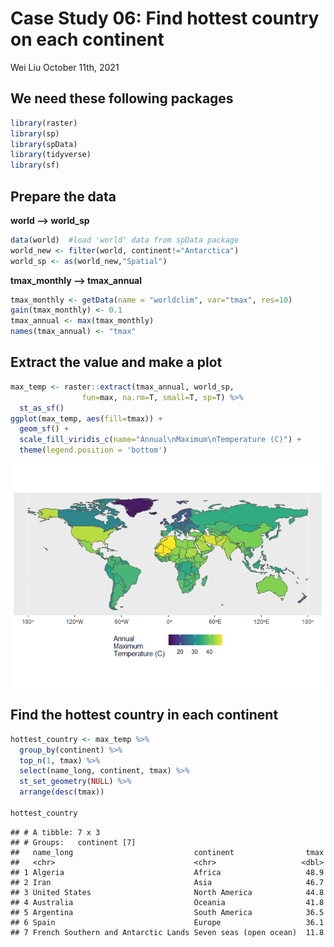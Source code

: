 Case Study 06: Find hottest country on each continent
================
Wei Liu
October 11th, 2021

## We need these following packages

``` r
library(raster)
library(sp)
library(spData)
library(tidyverse)
library(sf)
```

## Prepare the data

**world —&gt; world\_sp**

``` r
data(world)  #load 'world' data from spData package
world_new <- filter(world, continent!="Antarctica")
world_sp <- as(world_new,"Spatial")
```

**tmax\_monthly —&gt; tmax\_annual**

``` r
tmax_monthly <- getData(name = "worldclim", var="tmax", res=10)
gain(tmax_monthly) <- 0.1
tmax_annual <- max(tmax_monthly)
names(tmax_annual) <- "tmax"
```

## Extract the value and make a plot

``` r
max_temp <- raster::extract(tmax_annual, world_sp,
                fun=max, na.rm=T, small=T, sp=T) %>%
  st_as_sf()
ggplot(max_temp, aes(fill=tmax)) +
  geom_sf() +
  scale_fill_viridis_c(name="Annual\nMaximum\nTemperature (C)") +
  theme(legend.position = 'bottom')
```

<img src="case_study_06_files/figure-gfm/unnamed-chunk-4-1.png" style="display: block; margin: auto;" />

## Find the hottest country in each continent

``` r
hottest_country <- max_temp %>%
  group_by(continent) %>%
  top_n(1, tmax) %>%
  select(name_long, continent, tmax) %>%
  st_set_geometry(NULL) %>%
  arrange(desc(tmax))

hottest_country
```

    ## # A tibble: 7 x 3
    ## # Groups:   continent [7]
    ##   name_long                           continent                tmax
    ##   <chr>                               <chr>                   <dbl>
    ## 1 Algeria                             Africa                   48.9
    ## 2 Iran                                Asia                     46.7
    ## 3 United States                       North America            44.8
    ## 4 Australia                           Oceania                  41.8
    ## 5 Argentina                           South America            36.5
    ## 6 Spain                               Europe                   36.1
    ## 7 French Southern and Antarctic Lands Seven seas (open ocean)  11.8
